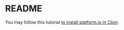 # README

You may follow this tutorial [to install platform.io in Clion](https://www.jetbrains.com/help/clion/platformio.html).
